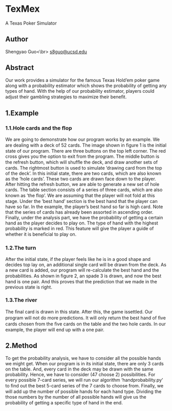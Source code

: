 # TexMex
A Texas Poker Simulator
## Author
Shengyao Guo<\br> s8guo@ucsd.edu

## Abstract
Our work provides a simulator for the famous Texas Hold’em poker game along with a probability estimator which shows the probability of getting any types of hand. 
With the help of our probability estimator, players could adjust their gambling strategies to maximize their beneﬁt.

## 1.Example

### 1.1.Hole cards and the ﬂop 

We are going to demonstrate how our program works by an example. We are dealing with a deck of 52 cards. The image shown in ﬁgure 1 is the initial state of our program. There are three buttons on the top left corner. The red cross gives you the option to exit from the program. The middle button is the refresh button, which will shufﬂe the deck, and draw another sets of cards. The rightmost button is used to simulate ’drawing card from the top of the deck’. In this initial state, there are two cards, which are also known as the ’hole cards’. These two cards are drawn face down to the player. After hitting the refresh button, we are able to generate a new set of hole cards. The table section consists of a series of three cards, which are also known as ’the ﬂop’. We are assuming that the player will not fold at this stage. Under the ’best hand’ section is the best hand that the player can have so far. In the example, the player’s best hand so far is high card. Note that the series of cards has already been assorted in ascending order. Finally, under the analysis part, we have the probability of getting a certain hand as the player decides to play on. The type of hand with the highest probability is marked in red. This feature will give the player a guide of whether it is beneﬁcial to play on. 


### 1.2.The turn 
After the initial state, if the player feels like he is in a good shape and decides top lay on, an additional single card will be drawn from the deck. As a new card is added, our program will re-calculate the best hand and the probabilities. As shown in ﬁgure 2, an spade 3 is drawn, and now the best hand is one pair. And this proves that the prediction that we made in the previous state is right.

### 1.3.The river 
The ﬁnal card is drawn in this state. After this, the game issettled. Our program will not do more predictions. It will only return the best hand of ﬁve cards chosen from the ﬁve cards on the table and the two hole cards. In our example, the player will end up with a one pair. 

## 2.Method
To get the probability analysis, we have to consider all the possible hands we might get. When our program is in its initial state, there are only 3 cards on the table. And, every card in the deck may be drawn with the same probability. Hence, we have to consider (47 choose 2) possibilities. For every possible 7-card series, we will run our algorithm ‘handprobability.py’ to ﬁnd out the best 5-card series of the 7 cards to choose from. Finally, we will add up the number of possible hands for each hand type. Dividing the those numbers by the number of all possible hands will give us the probability of getting a speciﬁc type of hand in the end. 

